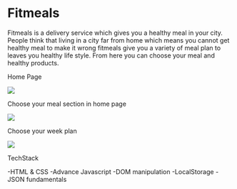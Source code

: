 # Fitmeals
Fitmeals is a delivery service which gives you a healthy meal in your city. People think that living in a city far from home which means you cannot get healthy meal to make it wrong fitmeals give you a variety of meal plan to leaves you healthy life style. From here you can choose your meal and healthy products.

<p>Home Page</p>
<img src="https://miro.medium.com/max/700/1*sEdDtATZSOzy2_W2C5e3zw.png"/>

<p>Choose your meal section in home page</p>
<img src="https://miro.medium.com/max/700/1*wapOTj2wjEphyNL0hf02lg.png"/>

<p>Choose your week plan</p>
<img src="https://miro.medium.com/max/700/1*OcLCpps9kpvqMxCALe8O_w.png"/>


<p>TechStack</p>
-HTML & CSS
-Advance Javascript
-DOM manipulation
-LocalStorage
-JSON fundamentals
